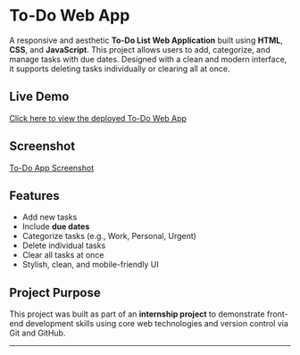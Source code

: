 # To-Do Web App

A responsive and aesthetic **To-Do List Web Application** built using **HTML**, **CSS**, and **JavaScript**. This project allows users to add, categorize, and manage tasks with due dates. Designed with a clean and modern interface, it supports deleting tasks individually or clearing all at once.


## Live Demo

[Click here to view the deployed To-Do Web App](https://bkrithika06.github.io/Pinnacle-To-do-List-Project/)

## Screenshot

[To-Do App Screenshot](todolist.png)

## Features

- Add new tasks
- Include **due dates**
- Categorize tasks (e.g., Work, Personal, Urgent)
- Delete individual tasks
- Clear all tasks at once
- Stylish, clean, and mobile-friendly UI

## Project Purpose

This project was built as part of an **internship project** to demonstrate front-end development skills using core web technologies and version control via Git and GitHub.

---



